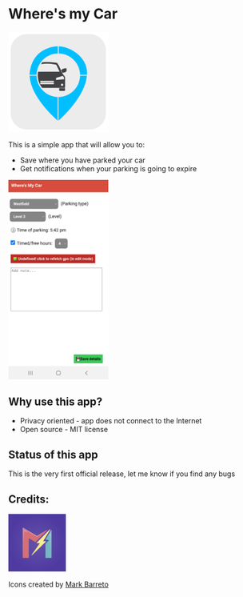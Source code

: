 # Where's my Car
<img src="/images/app_icon.png" width="200">


This is a simple app that will allow you to:
* Save where you have parked your car
* Get notifications when your parking is going to expire

<img src="/images/screenshot.png" width="200">

## Why use this app?
* Privacy oriented - app does not connect to the Internet
* Open source - MIT license


## Status of this app
This is the very first official release, let me know if you find any bugs

## Credits:
<img src="/images/mark_new.png" width="115">

Icons created by [Mark Barreto](https://www.behance.net/markbarreto)